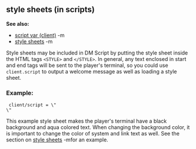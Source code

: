 ## style sheets (in scripts)
**See also:**
*   [script var (client)](/ref/client/var/script.md) -m
*   [style sheets](/ref/DM/text/style.md) -m


Style sheets may be included in DM Script by putting the style
sheet inside the HTML tags `<STYLE>` and `</STYLE>`. In general, any
text enclosed in start and end tags will be sent to the player\'s
terminal, so you could use `client.script` to output a welcome message
as well as loading a style sheet. 


### Example:

```
 client/script = \"
\" 
```
 

This example style sheet makes the player\'s
terminal have a black background and aqua colored text. When changing
the background color, it is important to change the color of system and
link text as well. See the section on [style sheets](/ref/DM/text/style.md) -mfor an example.